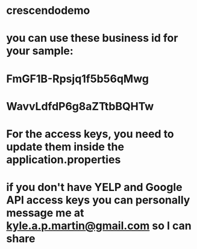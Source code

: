 # crescendodemo
# you can use these business id for your sample:
# FmGF1B-Rpsjq1f5b56qMwg
# WavvLdfdP6g8aZTtbBQHTw

# For the access keys, you need to update them inside the application.properties
# if you don't have YELP and Google API access keys you can personally message me at kyle.a.p.martin@gmail.com so I can share
